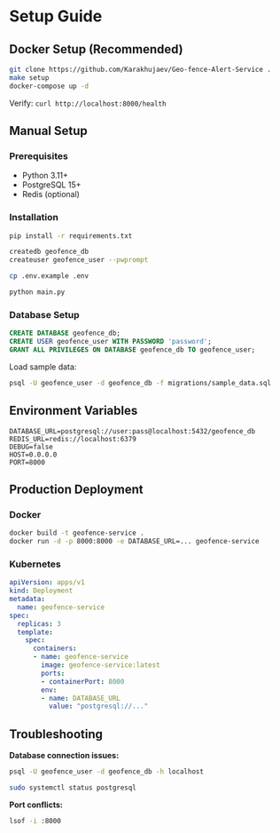 # Setup Guide

## Docker Setup (Recommended)

```bash
git clone https://github.com/Karakhujaev/Geo-fence-Alert-Service .
make setup
docker-compose up -d
```

Verify: `curl http://localhost:8000/health`

## Manual Setup

### Prerequisites

- Python 3.11+
- PostgreSQL 15+
- Redis (optional)

### Installation

```bash
pip install -r requirements.txt

createdb geofence_db
createuser geofence_user --pwprompt

cp .env.example .env

python main.py
```

### Database Setup

```sql
CREATE DATABASE geofence_db;
CREATE USER geofence_user WITH PASSWORD 'password';
GRANT ALL PRIVILEGES ON DATABASE geofence_db TO geofence_user;
```

Load sample data:

```bash
psql -U geofence_user -d geofence_db -f migrations/sample_data.sql
```

## Environment Variables

```env
DATABASE_URL=postgresql://user:pass@localhost:5432/geofence_db
REDIS_URL=redis://localhost:6379
DEBUG=false
HOST=0.0.0.0
PORT=8000
```

## Production Deployment

### Docker

```bash
docker build -t geofence-service .
docker run -d -p 8000:8000 -e DATABASE_URL=... geofence-service
```

### Kubernetes

```yaml
apiVersion: apps/v1
kind: Deployment
metadata:
  name: geofence-service
spec:
  replicas: 3
  template:
    spec:
      containers:
      - name: geofence-service
        image: geofence-service:latest
        ports:
        - containerPort: 8000
        env:
        - name: DATABASE_URL
          value: "postgresql://..."
```

## Troubleshooting

**Database connection issues:**

```bash
psql -U geofence_user -d geofence_db -h localhost

sudo systemctl status postgresql
```

**Port conflicts:**

```bash
lsof -i :8000
```